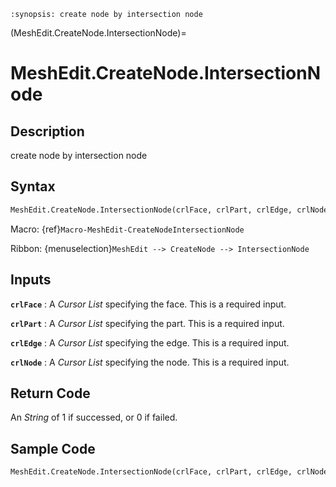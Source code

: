 ```{module} MeshEdit.CreateNode.IntersectionNode()
:synopsis: create node by intersection node
```

(MeshEdit.CreateNode.IntersectionNode)=

# MeshEdit.CreateNode.IntersectionNode

## Description

create node by intersection node

## Syntax

```python
MeshEdit.CreateNode.IntersectionNode(crlFace, crlPart, crlEdge, crlNode)
```

Macro: {ref}`Macro-MeshEdit-CreateNodeIntersectionNode`

Ribbon: {menuselection}`MeshEdit --> CreateNode --> IntersectionNode`

## Inputs

**`crlFace`**
: A _Cursor List_ specifying the face. This is a required input.

**`crlPart`**
: A _Cursor List_ specifying the part. This is a required input.

**`crlEdge`**
: A _Cursor List_ specifying the edge. This is a required input.

**`crlNode`**
: A _Cursor List_ specifying the node. This is a required input.

## Return Code

An _String_ of 1 if successed, or 0 if failed.

## Sample Code

```python
MeshEdit.CreateNode.IntersectionNode(crlFace, crlPart, crlEdge, crlNode)
```
